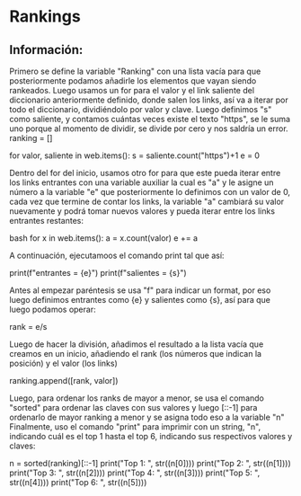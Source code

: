 # Rankings
## Información:
Primero se define la variable "Ranking" con una lista vacía para que posteriormente podamos añadirle los elementos que vayan siendo rankeados.
  Luego usamos un for para el valor y el link saliente del diccionario anteriormente definido, donde salen los links, así va a iterar por todo el diccionario, dividiéndolo por valor y clave.
  Luego definimos "s" como saliente, y contamos cuántas veces existe el texto "https", se le suma uno porque al momento de dividir, se divide por cero y nos saldría un error.
  ranking = []

for valor, saliente in web.items():
    s = saliente.count("https")+1
    e = 0
 
  
  Dentro del for del inicio, usamos otro for para que este pueda iterar entre los links entrantes con una variable auxiliar la cual es "a" y le asigne un número a la variable "e" que posteriormente lo definimos con un valor de 0, cada vez que termine de contar los links, la variable "a" cambiará su valor nuevamente y podrá tomar nuevos valores y pueda iterar entre los links entrantes restantes:
  
    
bash
for x in web.items():
     a = x.count(valor)
     e += a 


  A continuación, ejecutamoos el comando print tal que así:
  
  print(f"entrantes = {e}")
    print(f"salientes = {s}")
  
    
   Antes al empezar paréntesis se usa "f" para indicar un format, por eso luego definimos entrantes como {e} y salientes como {s}, así para que luego podamos operar:
   
   rank = e/s
   
   Luego de hacer la división, añadimos el resultado a la lista vacía que creamos en un inicio, añadiendo el rank (los números que indican la posición) y el valor (los links)
   
  ranking.append([rank, valor])
   
   Luego, para ordenar los ranks de mayor a menor, se usa el comando "sorted" para ordenar las claves con sus valores y luego [::-1] para ordenarlo de mayor ranking a menor y se asigna todo eso a la variable "n"
   Finalmente, uso el comando "print" para imprimir con un string, "n", indicando cuál es el top 1 hasta el top 6, indicando sus respectivos valores y claves:
   
 n = sorted(ranking)[::-1]
print("Top 1: ", str((n[0])))
print("Top 2: ", str((n[1])))
print("Top 3: ", str((n[2])))
print("Top 4: ", str((n[3])))
print("Top 5: ", str((n[4])))
print("Top 6: ", str((n[5])))
